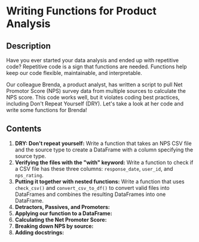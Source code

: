 # Writing Functions for Product Analysis
## Description
Have you ever started your data analysis and ended up with repetitive code? Repetitive code is a sign that functions are needed. Functions help keep our code flexible, maintainable, and interpretable.

Our colleague Brenda, a product analyst, has written a script to pull Net Promotor Score (NPS) survey data from multiple sources to calculate the NPS score. This code works well, but it violates coding best practices, including Don't Repeat Yourself (DRY). Let's take a look at her code and write some functions for Brenda! 
## Contents
1. **DRY: Don't repeat yourself:** Write a function that takes an NPS CSV file and the source type to create a DataFrame with a column specifying the source type.
2. **Verifying the files with the "with" keyword:** Write a function to check if a CSV file has these three columns: `response_date`, `user_id`, and `nps_rating`.
3. **Putting it together with nested functions:** Write a function that uses `check_csv()` and `convert_csv_to_df()` to convert valid files into DataFrames and combines the resulting DataFrames into one DataFrame.
4. **Detractors, Passives, and Promoters:**
5. **Applying our function to a DataFrame:**
6. **Calculating the Net Promoter Score:**
7. **Breaking down NPS by source:**
8. **Adding docstrings:**
